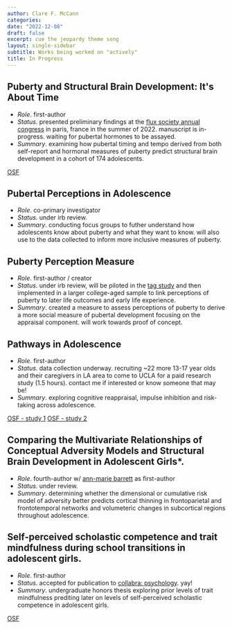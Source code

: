```yaml
---
author: Clare F. McCann
categories:
date: "2022-12-08"
draft: false
excerpt: cue the jeopardy theme song
layout: single-sidebar
subtitle: Works being worked on "actively"
title: In Progress
---
```

## Puberty and Structural Brain Development: It's About Time</br>
- *Role*. first-author</br>
- *Status*. presented preliminary findings at the [flux society annual congress](https://fluxsociety.org/2022-paris/) in paris, france in the summer of 2022. manuscript is in-progress. waiting for pubertal hormones to be assayed.
- *Summary*. examining how pubertal timing and tempo derived from both self-report and hormonal measures of puberty predict structural brain development in a cohort of 174 adolescents.

[OSF](https://osf.io/3qnt7/)

## Pubertal Perceptions in Adolescence</br>
- *Role*. co-primary investigator</br>
- *Status*. under irb review.
- *Summary*. conducting focus groups to futher understand how adolescents know about puberty and what they want to know. will also use to the data collected to inform more inclusive measures of puberty.

## Puberty Perception Measure</br>
- *Role*. first-author / creator
- *Status*. under irb review, will be piloted in the [tag study](https://uodsnlab.com/our-research/project-one-ry55p) and then implemented in a larger college-aged sample to link perceptions of puberty to later life outcomes and early life experience.
- *Summary*. created a measure to assess perceptions of puberty to derive a more social measure of pubertal development focusing on the appraisal component. will work towards proof of concept.

## Pathways in Adolescence</br>
- *Role*. first-author</br>
- *Status*. data collection underway. recruiting ~22 more 13-17 year olds and their caregivers in LA area to come to UCLA for a paid research study (1.5 hours). contact me if interested or know someone that may be!
- *Summary*. exploring cognitive reappraisal, impulse inhibition and risk-taking across adolescence.

[OSF - study 1](https://osf.io/3ju8p/) [OSF - study 2](https://osf.io/3u26x/)

## Comparing the Multivariate Relationships of Conceptual Adversity Models and Structural Brain Development in Adolescent Girls*.</br>
- *Role*. fourth-author w/ [ann-marie barrett](https://uodsnlab.com/team/annmariebarrett) as first-author</br>
- *Status*. under review.
- *Summary*. determining whether the dimensional or cumulative risk model of adversity better predicts cortical thinning in frontoparietal and frontotemporal networks and volumeteric changes in subcortical regions throughout adolescence.

## Self-perceived scholastic competence and trait mindfulness during school transitions in adolescent girls.</br>
- *Role*. first-author
- *Status*. accepted for publication to [collabra: psychology](https://online.ucpress.edu/collabra). yay!
- *Summary*. undergraduate honors thesis exploring prior levels of trait mindfulness prediting later on levels of self-perceived scholastic competence in adolescent girls.

[OSF](https://osf.io/uynpm/)
